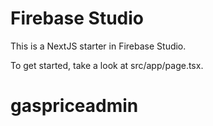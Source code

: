 # Firebase Studio

This is a NextJS starter in Firebase Studio.

To get started, take a look at src/app/page.tsx.
# gaspriceadmin
